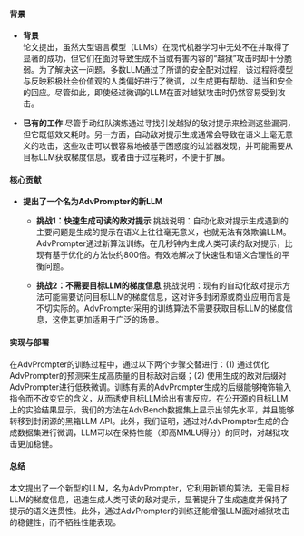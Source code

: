 #### 背景
- **背景**       
    论文提出，虽然大型语言模型（LLMs）在现代机器学习中无处不在并取得了显著的成功，但它们在面对导致生成不当或有害内容的“越狱”攻击时却十分脆弱。为了解决这一问题，多数LLM通过了所谓的安全配对过程，该过程将模型与反映积极社会价值观的人类偏好进行了微调，以生成更有帮助、适当和安全的回应。尽管如此，即使经过微调的LLM在面对越狱攻击时仍然容易受到攻击。

- **已有的工作**
    尽管手动红队演练通过寻找引发越狱的敌对提示来检测这些漏洞，但它既低效又耗时。另一方面，自动敌对提示生成通常会导致在语义上毫无意义的攻击，这些攻击可以很容易地被基于困惑度的过滤器发现，并可能需要从目标LLM获取梯度信息，或者由于过程耗时，不便于扩展。

#### 核心贡献
- **提出了一个名为AdvPrompter的新LLM**
    - **挑战1：快速生成可读的敌对提示**
        挑战说明：自动化敌对提示生成遇到的主要问题是生成的提示在语义上往往毫无意义，也就无法有效欺骗LLM。AdvPrompter通过新算法训练，在几秒钟内生成人类可读的敌对提示，比现有基于优化的方法快约800倍。有效地解决了快速性和语义合理性的平衡问题。

    - **挑战2：不需要目标LLM的梯度信息**
        挑战说明：现有的自动化敌对提示方法可能需要访问目标LLM的梯度信息，这对许多封闭源或商业应用而言是不切实际的。AdvPrompter采用的训练算法不需要获取目标LLM的梯度信息，这使其更加适用于广泛的场景。

#### 实现与部署
在AdvPrompter的训练过程中，通过以下两个步骤交替进行：(1) 通过优化AdvPrompter的预测来生成高质量的目标敌对后缀；(2) 使用生成的敌对后缀对AdvPrompter进行低秩微调。训练有素的AdvPrompter生成的后缀能够掩饰输入指令而不改变它的含义，从而诱使目标LLM给出有害反应。在公开源的目标LLM上的实验结果显示，我们的方法在AdvBench数据集上显示出领先水平，并且能够转移到封闭源的黑箱LLM API。此外，我们证明，通过对AdvPrompter生成的合成数据集进行微调，LLM可以在保持性能（即高MMLU得分）的同时，对越狱攻击更加稳健。

#### 总结
本文提出了一个新型的LLM，名为AdvPrompter，它利用新颖的算法，无需目标LLM的梯度信息，迅速生成人类可读的敌对提示，显著提升了生成速度并保持了提示的语义连贯性。此外，通过AdvPrompter的训练还能增强LLM面对越狱攻击的稳健性，而不牺牲性能表现。